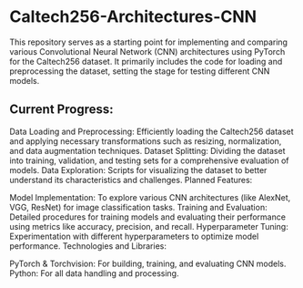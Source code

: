 # Caltech256-Architectures-CNN
This repository serves as a starting point for implementing and comparing various Convolutional Neural Network (CNN) architectures using PyTorch for the Caltech256 dataset. It primarily includes the code for loading and preprocessing the dataset, setting the stage for testing different CNN models.


## Current Progress:

Data Loading and Preprocessing: Efficiently loading the Caltech256 dataset and applying necessary transformations such as resizing, normalization, and data augmentation techniques.
Dataset Splitting: Dividing the dataset into training, validation, and testing sets for a comprehensive evaluation of models.
Data Exploration: Scripts for visualizing the dataset to better understand its characteristics and challenges.
Planned Features:

Model Implementation: To explore various CNN architectures (like AlexNet, VGG, ResNet) for image classification tasks.
Training and Evaluation: Detailed procedures for training models and evaluating their performance using metrics like accuracy, precision, and recall.
Hyperparameter Tuning: Experimentation with different hyperparameters to optimize model performance.
Technologies and Libraries:

PyTorch & Torchvision: For building, training, and evaluating CNN models.
Python: For all data handling and processing.

